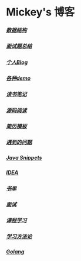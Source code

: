 # Mickey's 博客

##### [数据结构](/data-structure/index "数据结构")

##### [面试题总结](/interview "面试题总结")

##### [个人Blog](/blog "个人博客")

##### [各种demo](/demo/index "各种demo")

##### [读书笔记](/readbook/readme  "读书笔记")

##### [源码阅读](/sourceread "源码阅读")

##### [简历模板](/resume-template "简历模板")

##### [遇到的问题](/problem "遇到的问题")

##### [Java Snippets](/snippets/index.md "代码片段")

##### [IDEA](/idea/readme.md "idea")

##### [书单](/booklist/index "技术书单")

##### [面试](/interview-others "Java面试")

##### [课程学习](/courses/index "课程学习")

##### [学习方法论](/learning/index "学习方法")

##### [Golang](/languages/go/index "golang")